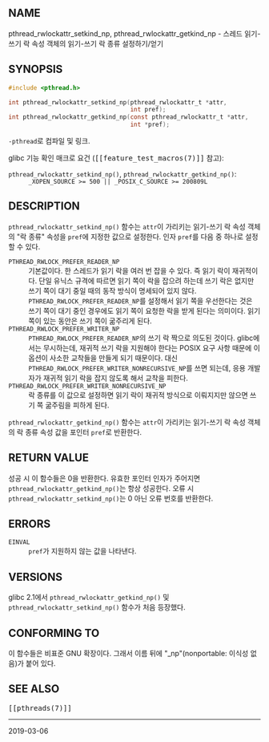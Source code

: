 ## NAME

pthread_rwlockattr_setkind_np, pthread_rwlockattr_getkind_np - 스레드 읽기-쓰기 락 속성 객체의 읽기-쓰기 락 종류 설정하기/얻기

## SYNOPSIS

```c
#include <pthread.h>

int pthread_rwlockattr_setkind_np(pthread_rwlockattr_t *attr,
                                  int pref);
int pthread_rwlockattr_getkind_np(const pthread_rwlockattr_t *attr,
                                  int *pref);
```

`-pthread`로 컴파일 및 링크.

glibc 기능 확인 매크로 요건 (<tt>[[feature_test_macros(7)]]</tt> 참고):

<dl>
<dt><code>pthread_rwlockattr_setkind_np()</code>, <code>pthread_rwlockattr_getkind_np()</code>:</dt>
<dd><code>_XOPEN_SOURCE >= 500 || _POSIX_C_SOURCE >= 200809L</code></dd>
</dl>

## DESCRIPTION

`pthread_rwlockattr_setkind_np()` 함수는 `attr`이 가리키는 읽기-쓰기 락 속성 객체의 "락 종류" 속성을 `pref`에 지정한 값으로 설정한다. 인자 `pref`를 다음 중 하나로 설정할 수 있다.

<dl>
<dt><code>PTHREAD_RWLOCK_PREFER_READER_NP</code></dt>
<dd>기본값이다. 한 스레드가 읽기 락을 여러 번 잡을 수 있다. 즉 읽기 락이 재귀적이다. 단일 유닉스 규격에 따르면 읽기 쪽이 락을 잡으려 하는데 쓰기 락은 없지만 쓰기 쪽이 대기 중일 때의 동작 방식이 명세되어 있지 않다. <code>PTHREAD_RWLOCK_PREFER_READER_NP</code>를 설정해서 읽기 쪽을 우선한다는 것은 쓰기 쪽이 대기 중인 경우에도 읽기 쪽이 요청한 락을 받게 된다는 의미이다. 읽기 쪽이 있는 동안은 쓰기 쪽이 굶주리게 된다.</dd>

<dt><code>PTHREAD_RWLOCK_PREFER_WRITER_NP</code></dt>
<dd><code>PTHREAD_RWLOCK_PREFER_READER_NP</code>의 쓰기 락 짝으로 의도된 것이다. glibc에서는 무시하는데, 재귀적 쓰기 락을 지원해야 한다는 POSIX 요구 사항 때문에 이 옵션이 사소한 교착들을 만들게 되기 때문이다. 대신 <code>PTHREAD_RWLOCK_PREFER_WRITER_NONRECURSIVE_NP</code>를 쓰면 되는데, 응용 개발자가 재귀적 읽기 락을 잡지 않도록 해서 교착을 피한다.</dd>

<dt><code>PTHREAD_RWLOCK_PREFER_WRITER_NONRECURSIVE_NP</code></dt>
<dd>락 종류를 이 값으로 설정하면 읽기 락이 재귀적 방식으로 이뤄지지만 않으면 쓰기 쪽 굶주림을 피하게 된다.</dd>
</dl>

`pthread_rwlockattr_getkind_np()` 함수는 `attr`이 가리키는 읽기-쓰기 락 속성 객체의 락 종류 속성 값을 포인터 `pref`로 반환한다.

## RETURN VALUE

성공 시 이 함수들은 0을 반환한다. 유효한 포인터 인자가 주어지면 `pthread_rwlockattr_getkind_np()`는 항상 성공한다. 오류 시 `pthread_rwlockattr_setkind_np()`는 0 아닌 오류 번호를 반환한다.

## ERRORS

<dl>
<dt><code>EINVAL</code></dt>
<dd><code>pref</code>가 지원하지 않는 값을 나타낸다.</dd>
</dl>

## VERSIONS

glibc 2.1에서 `pthread_rwlockattr_getkind_np()` 및 `pthread_rwlockattr_setkind_np()` 함수가 처음 등장했다.

## CONFORMING TO

이 함수들은 비표준 GNU 확장이다. 그래서 이름 뒤에 "_np"(nonportable: 이식성 없음)가 붙어 있다.

## SEE ALSO

<tt>[[pthreads(7)]]</tt>

----

2019-03-06
